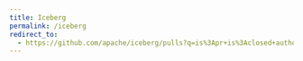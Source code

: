 ```yaml
---
title: Iceberg
permalink: /iceberg
redirect_to:
  - https://github.com/apache/iceberg/pulls?q=is%3Apr+is%3Aclosed+author%3AedgarRd
---
```


